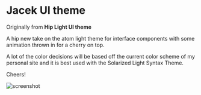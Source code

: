 # Jacek UI theme

Originally from **Hip Light UI theme**

A hip new take on the atom light theme for interface components with some
animation thrown in for a cherry on top.

A lot of the color decisions will be based off the current color scheme of my
personal site and it is best used with the Solarized Light Syntax Theme.

Cheers!

![screenshot](https://s3.amazonaws.com/GitHub_Assets/Hip-UI-Screen.png)
